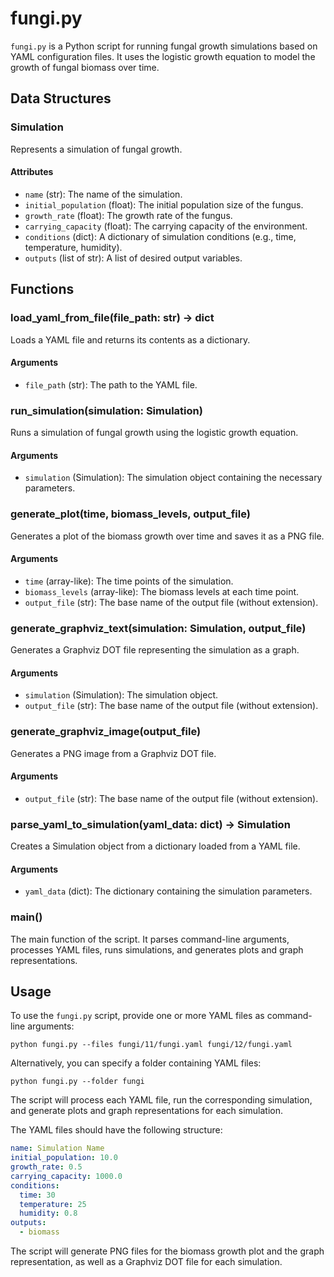 # fungi.py

`fungi.py` is a Python script for running fungal growth simulations based on YAML configuration files. It uses the logistic growth equation to model the growth of fungal biomass over time.

## Data Structures

### Simulation

Represents a simulation of fungal growth.

#### Attributes
- `name` (str): The name of the simulation.
- `initial_population` (float): The initial population size of the fungus.
- `growth_rate` (float): The growth rate of the fungus.
- `carrying_capacity` (float): The carrying capacity of the environment.
- `conditions` (dict): A dictionary of simulation conditions (e.g., time, temperature, humidity).
- `outputs` (list of str): A list of desired output variables.

## Functions

### load_yaml_from_file(file_path: str) -> dict

Loads a YAML file and returns its contents as a dictionary.

#### Arguments
- `file_path` (str): The path to the YAML file.

### run_simulation(simulation: Simulation)

Runs a simulation of fungal growth using the logistic growth equation.

#### Arguments
- `simulation` (Simulation): The simulation object containing the necessary parameters.

### generate_plot(time, biomass_levels, output_file)

Generates a plot of the biomass growth over time and saves it as a PNG file.

#### Arguments
- `time` (array-like): The time points of the simulation.
- `biomass_levels` (array-like): The biomass levels at each time point.
- `output_file` (str): The base name of the output file (without extension).

### generate_graphviz_text(simulation: Simulation, output_file)

Generates a Graphviz DOT file representing the simulation as a graph.

#### Arguments
- `simulation` (Simulation): The simulation object.
- `output_file` (str): The base name of the output file (without extension).

### generate_graphviz_image(output_file)

Generates a PNG image from a Graphviz DOT file.

#### Arguments
- `output_file` (str): The base name of the output file (without extension).

### parse_yaml_to_simulation(yaml_data: dict) -> Simulation

Creates a Simulation object from a dictionary loaded from a YAML file.

#### Arguments
- `yaml_data` (dict): The dictionary containing the simulation parameters.

### main()

The main function of the script. It parses command-line arguments, processes YAML files, runs simulations, and generates plots and graph representations.

## Usage

To use the `fungi.py` script, provide one or more YAML files as command-line arguments:

```
python fungi.py --files fungi/11/fungi.yaml fungi/12/fungi.yaml
```

Alternatively, you can specify a folder containing YAML files:

```
python fungi.py --folder fungi
```

The script will process each YAML file, run the corresponding simulation, and generate plots and graph representations for each simulation.

The YAML files should have the following structure:

```yaml
name: Simulation Name
initial_population: 10.0
growth_rate: 0.5
carrying_capacity: 1000.0
conditions:
  time: 30
  temperature: 25
  humidity: 0.8
outputs:
  - biomass
```

The script will generate PNG files for the biomass growth plot and the graph representation, as well as a Graphviz DOT file for each simulation.

